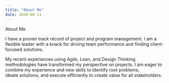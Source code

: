 ```yaml
---
title: "About Me"
date: 2020-09-11
---
```

About Me

I have a proven track record of project and program management. I am a flexible leader with a knack for driving team performance and finding client-focused solutions.

My recent experiences using Agile, Lean, and Design Thinking methodologies have transformed my perspective on projects. I am eager to combine my experience and new skills to identify root problems, ideate solutions, and execute efficiently to create value for all stakeholders.
